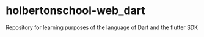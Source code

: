 # holbertonschool-web_dart

Repository for learning purposes of the language of Dart and the flutter SDK
